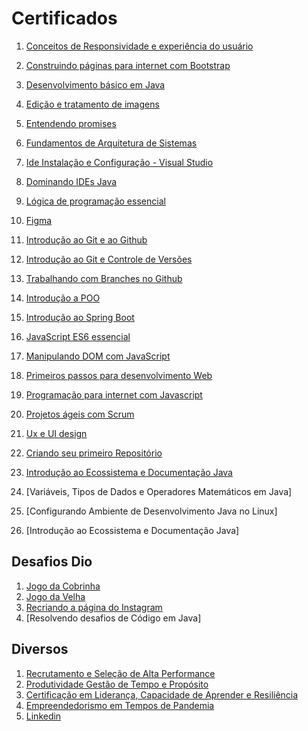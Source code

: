 # Certificados





1. [Conceitos de Responsividade e experiência do usuário](https://github.com/martageraldo/certificados/blob/main/certificados/1conceitos%20responsividade%20e%20experiencia%20do%20usu%C3%A1rio.pdf)

2. [Construindo páginas para internet com Bootstrap](https://github.com/martageraldo/certificados/blob/main/certificados/2Construindo%páginas%para%internet%com%Bootstrap.pdf)

3. [Desenvolvimento básico em  Java](https://github.com/martageraldo/certificados/blob/main/certificados/3Desenvolvimento%Básico%em%Java.pdf)

4. [Edição e tratamento de imagens](https://github.com/martageraldo/certificados/blob/main/certificados/4Edição_e_tratamento_de_imagens.pdf)

5. [Entendendo promises](https://github.com/martageraldo/certificados/blob/main/certificados/5Entendendo%promises.pdf)

6. [Fundamentos de Arquitetura de Sistemas](https://github.com/martageraldo/certificados/blob/main/certificados/6Fundamentos%de%Arquitetura%de%Sistemas.pdf)

7. [Ide Instalação e Configuração - Visual Studio](https://github.com/martageraldo/certificados/blob/main/certificados/7IDE%Instalação%e%Configuração%(Visual%Studio%Code).pdf)

8. [Dominando IDEs Java](https://github.com/martageraldo/certificados/blob/main/certificados/8Dominando%IDEs%Java.pdf)

9. [Lógica de programação essencial](https://github.com/martageraldo/certificados/blob/main/certificados/9Lógica%de%Programação%Essencial.pdf)

10. [Figma](https://github.com/martageraldo/certificados/blob/main/certificados/10Figma.pdf)

11. [Introdução  ao Git e ao Github](https://github.com/martageraldo/certificados/blob/main/certificados/11Introdução%ao%Git%e%ao%GitHub.pdf)

12. [Introdução ao Git e Controle de Versões](https://github.com/martageraldo/certificados/blob/main/certificados/12Introdução%ao%Git%e%Controle%de%Versões.pdf)

13. [Trabalhando  com Branches no Github](https://github.com/martageraldo/certificados/blob/main/certificados/13Trabalhando%com%Branches%no%Github.pdf)

14. [Introdução a POO](https://github.com/martageraldo/certificados/blob/main/certificados/14introdução%a%POO.pdf)

15. [Introdução ao Spring Boot](https://github.com/martageraldo/certificados/blob/main/certificados/15Introdução%ao%Spring%Boot.pdf)

16. [JavaScript ES6 essencial](https://github.com/martageraldo/certificados/blob/main/certificados/16JavaScript%ES6%essencial.pdf)

17. [Manipulando DOM com JavaScript](https://github.com/martageraldo/certificados/blob/main/certificados/17Manipulando%a%D.O.M.%com%Javascript.pdf)

18. [Primeiros passos para desenvolvimento Web](https://github.com/martageraldo/certificados/blob/main/certificados/18Primeiros%passos%para%desenvolvimento%web.pdf)

19. [Programação para internet com Javascript](https://github.com/martageraldo/certificados/blob/main/certificados/19Programação%para%internet%com%JavaScript.pdf)

20. [Projetos ágeis com Scrum](https://github.com/martageraldo/certificados/blob/main/certificados/20projetos%ageis%com%scrum.pdf)

21. [Ux e UI design](https://github.com/martageraldo/certificados/blob/main/certificados/21UX%e%UI%design%Tim.pdf)

22. [Criando seu primeiro Repositório](https://github.com/martageraldo/certificados/blob/main/certificados/Crianco%seu%primeiro%Repositório.pdf)

23. [Introdução ao Ecossistema e Documentação Java](https://github.com/martageraldo/certificados/blob/main/certificados/IntroducaoAoEcossistemaEDocumentacaoJava.pdf)
24. [Variáveis, Tipos de Dados e Operadores Matemáticos em Java]
25. [Configurando Ambiente de Desenvolvimento Java no Linux]
26. [Introdução ao Ecossistema e Documentação Java]



    

    

## Desafios Dio

1. [Jogo da Cobrinha](https://github.com/martageraldo/certificados/blob/main/certificados/jogodacobrinhaDio.pdf)
2. [Jogo da Velha](https://github.com/martageraldo/certificados/blob/main/certificados/jogoDaVelha.pdf)
3. [Recriando a página do Instagram](https://github.com/martageraldo/certificados/blob/main/certificados/recriando%página%do%instagram.pdf)
4. [Resolvendo desafios de Código em Java]



## Diversos

1. [Recrutamento e Seleção de Alta Performance](https://github.com/martageraldo/certificados/blob/main/certificados/Recrutamento%e%Seleção%de%Alta%performance.png)
2. [Produtividade Gestão de Tempo e Propósito](https://github.com/martageraldo/certificados/blob/main/certificados/Produtividade%Gestão%do%Tempo%e%Propósito.pdf)
3. [Certificação em Liderança, Capacidade de Aprender e Resiliência](https://github.com/martageraldo/certificados/blob/main/certificados/Certificação%em%Liderança,%Capacidade%de%Aprender%e%Resiliência.pdf)
4. [Empreendedorismo em Tempos de Pandemia](https://github.com/martageraldo/certificados/blob/main/certificados/Empreendedorismo%em%tempos%de%pandemia.pdf)
5. [Linkedin](https://github.com/martageraldo/certificados/blob/main/certificados/Linkedin.pdf)


